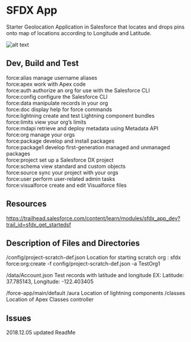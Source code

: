 # SFDX  App
Starter Geolocation Application in Salesforce that locates and drops pins onto map of locations according to Longitude and Latitude. 
<br>

![alt text](https://res.cloudinary.com/hy4kyit2a/f_auto,fl_lossy,q_70/learn/modules/sfdx_app_dev/sfdx_app_dev_create_visuals/images/f7f2e41264a11b943416046f601e6796_acct_map_pins.png)

## Dev, Build and Test

 force:alias        manage username aliases
 <br>
 force:apex         work with Apex code
 <br>
 force:auth         authorize an org for use with the Salesforce CLI
 <br>
 force:config       configure the Salesforce CLI
 <br>
 force:data         manipulate records in your org
 <br>
 force:doc          display help for force commands
 <br>
 force:lightning    create and test Lightning component bundles
 <br>
 force:limits       view your org’s limits
 <br>
 force:mdapi        retrieve and deploy metadata using Metadata API
 <br>
 force:org          manage your orgs
 <br>
 force:package      develop and install packages
 <br>
 force:package1     develop first-generation managed and unmanaged packages
 <br>
 force:project      set up a Salesforce DX project
 <br>
 force:schema       view standard and custom objects
 <br>
 force:source       sync your project with your orgs
 <br>
 force:user         perform user-related admin tasks
 <br>
 force:visualforce  create and edit Visualforce files

## Resources
https://trailhead.salesforce.com/content/learn/modules/sfdx_app_dev?trail_id=sfdx_get_startedsf

## Description of Files and Directories

/config/project-scratch-def.json 
Location for starting scratch org :
sfdx force:org:create -f config/project-scratch-def.json -a TestOrg1

/data/Account.json
Test records with latitude and longitude EX: Latitude: 37.785143, Longitude: -122.403405

/force-app/main/default
/aura 
Location of lightning components
/classes
Location of Apex Classes controller

## Issues
2018.12.05 updated ReadMe 


